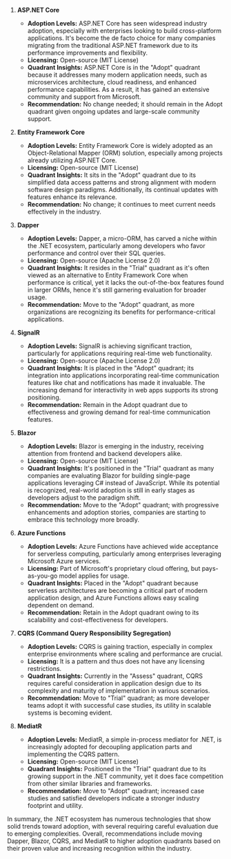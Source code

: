 1. **ASP.NET Core**  
   - **Adoption Levels:** ASP.NET Core has seen widespread industry adoption, especially with enterprises looking to build cross-platform applications. It's become the de facto choice for many companies migrating from the traditional ASP.NET framework due to its performance improvements and flexibility.
   - **Licensing:** Open-source (MIT License)
   - **Quadrant Insights:** ASP.NET Core is in the "Adopt" quadrant because it addresses many modern application needs, such as microservices architecture, cloud readiness, and enhanced performance capabilities. As a result, it has gained an extensive community and support from Microsoft.
   - **Recommendation:** No change needed; it should remain in the Adopt quadrant given ongoing updates and large-scale community support.

2. **Entity Framework Core**  
   - **Adoption Levels:** Entity Framework Core is widely adopted as an Object-Relational Mapper (ORM) solution, especially among projects already utilizing ASP.NET Core.
   - **Licensing:** Open-source (MIT License)
   - **Quadrant Insights:** It sits in the "Adopt" quadrant due to its simplified data access patterns and strong alignment with modern software design paradigms. Additionally, its continual updates with features enhance its relevance.
   - **Recommendation:** No change; it continues to meet current needs effectively in the industry.

3. **Dapper**  
   - **Adoption Levels:** Dapper, a micro-ORM, has carved a niche within the .NET ecosystem, particularly among developers who favor performance and control over their SQL queries.
   - **Licensing:** Open-source (Apache License 2.0)
   - **Quadrant Insights:** It resides in the "Trial" quadrant as it's often viewed as an alternative to Entity Framework Core when performance is critical, yet it lacks the out-of-the-box features found in larger ORMs, hence it's still garnering evaluation for broader usage.
   - **Recommendation:** Move to the "Adopt" quadrant, as more organizations are recognizing its benefits for performance-critical applications.

4. **SignalR**  
   - **Adoption Levels:** SignalR is achieving significant traction, particularly for applications requiring real-time web functionality.
   - **Licensing:** Open-source (Apache License 2.0)
   - **Quadrant Insights:** It is placed in the "Adopt" quadrant; its integration into applications incorporating real-time communication features like chat and notifications has made it invaluable. The increasing demand for interactivity in web apps supports its strong positioning.
   - **Recommendation:** Remain in the Adopt quadrant due to effectiveness and growing demand for real-time communication features.

5. **Blazor**  
   - **Adoption Levels:** Blazor is emerging in the industry, receiving attention from frontend and backend developers alike.
   - **Licensing:** Open-source (MIT License)
   - **Quadrant Insights:** It's positioned in the "Trial" quadrant as many companies are evaluating Blazor for building single-page applications leveraging C# instead of JavaScript. While its potential is recognized, real-world adoption is still in early stages as developers adjust to the paradigm shift.
   - **Recommendation:** Move to the "Adopt" quadrant; with progressive enhancements and adoption stories, companies are starting to embrace this technology more broadly.

6. **Azure Functions**  
   - **Adoption Levels:** Azure Functions have achieved wide acceptance for serverless computing, particularly among enterprises leveraging Microsoft Azure services.
   - **Licensing:** Part of Microsoft's proprietary cloud offering, but pays-as-you-go model applies for usage.
   - **Quadrant Insights:** Placed in the "Adopt" quadrant because serverless architectures are becoming a critical part of modern application design, and Azure Functions allows easy scaling dependent on demand.
   - **Recommendation:** Retain in the Adopt quadrant owing to its scalability and cost-effectiveness for developers.

7. **CQRS (Command Query Responsibility Segregation)**  
   - **Adoption Levels:** CQRS is gaining traction, especially in complex enterprise environments where scaling and performance are crucial.
   - **Licensing:** It is a pattern and thus does not have any licensing restrictions.
   - **Quadrant Insights:** Currently in the "Assess" quadrant, CQRS requires careful consideration in application design due to its complexity and maturity of implementation in various scenarios.
   - **Recommendation:** Move to "Trial" quadrant; as more developer teams adopt it with successful case studies, its utility in scalable systems is becoming evident.

8. **MediatR**  
   - **Adoption Levels:** MediatR, a simple in-process mediator for .NET, is increasingly adopted for decoupling application parts and implementing the CQRS pattern.
   - **Licensing:** Open-source (MIT License)
   - **Quadrant Insights:** Positioned in the "Trial" quadrant due to its growing support in the .NET community, yet it does face competition from other similar libraries and frameworks.
   - **Recommendation:** Move to "Adopt" quadrant; increased case studies and satisfied developers indicate a stronger industry footprint and utility.

In summary, the .NET ecosystem has numerous technologies that show solid trends toward adoption, with several requiring careful evaluation due to emerging complexities. Overall, recommendations include moving Dapper, Blazor, CQRS, and MediatR to higher adoption quadrants based on their proven value and increasing recognition within the industry.